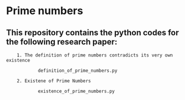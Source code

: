 # Prime numbers

## This repository contains the python codes for the following research paper:

```
    1. The definition of prime numbers contradicts its very own existence
            
            definition_of_prime_numbers.py
    
    2. Existene of Prime Numbers
    
            existence_of_prime_numbers.py
            
```
